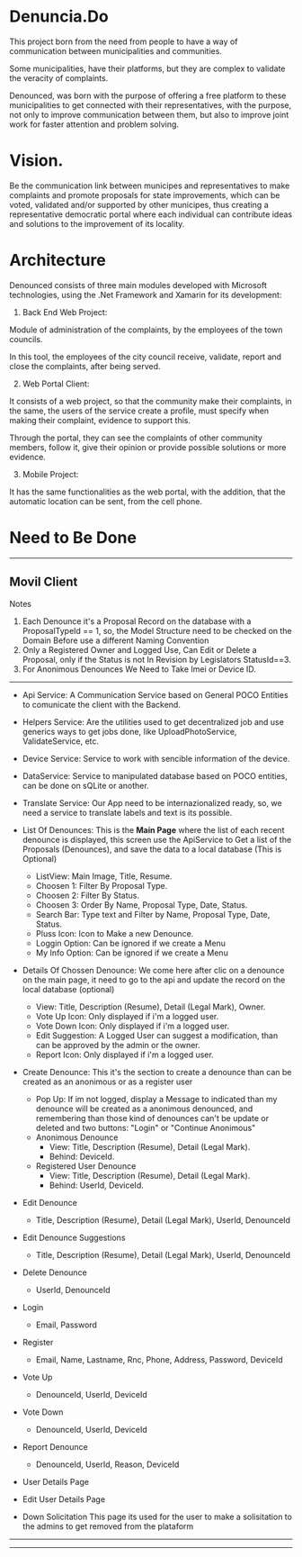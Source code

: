 # Denuncia.Do

This project born from the need from people to have a way of communication between municipalities and communities.

Some municipalities, have their platforms, but they are complex to validate the veracity of complaints.

Denounced, was born with the purpose of offering a free platform to these municipalities to get connected with their representatives, with the purpose, not only to improve communication between them, but also to improve joint work for faster attention and problem solving.

# Vision.
Be the communication link between municipes and representatives to make complaints and promote proposals for state improvements, which can be voted, validated and/or supported by other municipes, thus creating a representative democratic portal where each individual can contribute ideas and solutions to the improvement of its locality.

# Architecture
Denounced consists of three main modules developed with Microsoft technologies, using the .Net Framework and Xamarin for its development:

1. Back End Web Project:

Module of administration of the complaints, by the employees of the town councils.

In this tool, the employees of the city council receive, validate, report and close the complaints, after being served.

2. Web Portal Client:

It consists of a web project, so that the community make their complaints, in the same, the users of the service create a profile, must specify when making their complaint, evidence to support this.

Through the portal, they can see the complaints of other community members, follow it, give their opinion or provide possible solutions or more evidence.

3. Mobile Project:

It has the same functionalities as the web portal, with the addition, that the automatic location can be sent, from the cell phone.

# Need to Be Done
--------------------------------
Movil Client
--------------------------------
Notes
1. Each Denounce it's a Proposal Record on the database with a ProposalTypeId == 1, so, the Model Structure need to be checked on the Domain Before use a different Naming Convention
2. Only a Registered Owner and Logged Use, Can Edit or Delete a Proposal, only if the Status is not In Revision by Legislators StatusId==3.
3. For Anonimous Denounces We Need to Take Imei or Device ID.
--------------------------------

* Api Service: A Communication Service based on General POCO Entities to comunicate the client with the Backend.
* Helpers Service: Are the utilities used to get decentralized job and use generics ways to get jobs done, like UploadPhotoService, ValidateService, etc.
* Device Service: Service to work with sencible information of the device.
* DataService: Service to manipulated database based on POCO entities, can be done on sQLite or another.
* Translate Service: Our App need to be internazionalized ready, so, we need a service to translate labels and text is its possible.

* List Of Denounces: This is the **Main Page** where the list of each recent denounce is displayed, this screen use the ApiService to Get a list of the Proposals (Denounces), and save the data to a local database (This is Optional)
    * ListView: Main Image, Title, Resume.
    * Choosen 1: Filter By Proposal Type.
    * Choosen 2: Filter By Status.
    * Choosen 3: Order By Name, Proposal Type, Date, Status.
    * Search Bar: Type text and Filter by Name, Proposal Type, Date, Status.
    * Pluss Icon: Icon to Make a new Denounce.
    * Loggin Option: Can be ignored if we create a Menu
    * My Info Option: Can be ignored if we create a Menu
    
* Details Of Chossen Denounce: We come here after clic on a denounce on the main page, it need to go to the api and update the record on the local database (optional) 
    * View: Title, Description (Resume), Detail (Legal Mark), Owner.
    * Vote Up Icon: Only displayed if i'm a logged user.
    * Vote Down Icon: Only displayed if i'm a logged user.
    * Edit Suggestion: A Logged User can suggest a modification, than can be approved by the admin or the owner.
    * Report Icon: Only displayed if i'm a logged user.

* Create Denounce: This it's the section to create a denounce than can be created as an anonimous or as a register user
    * Pop Up: If im not logged, display a Message to indicated than my denounce will be created as a anonimous denounced, and remembering than those kind of denounces can't be update or deleted and two buttons: "Login" or "Continue Anonimous"
    * Anonimous Denounce 
      * View: Title, Description (Resume), Detail (Legal Mark).
      * Behind: DeviceId.
    * Registered User Denounce
      * View: Title, Description (Resume), Detail (Legal Mark).
      * Behind: UserId, DeviceId.

* Edit Denounce
    * Title, Description (Resume), Detail (Legal Mark), UserId, DenounceId
    
* Edit Denounce Suggestions
    * Title, Description (Resume), Detail (Legal Mark), UserId, DenounceId

* Delete Denounce
    * UserId, DenounceId

* Login
    * Email, Password

* Register
    * Email, Name, Lastname, Rnc, Phone, Address, Password, DeviceId

* Vote Up
    * DenounceId, UserId, DeviceId

* Vote Down
    * DenounceId, UserId, DeviceId

* Report Denounce
    * DenounceId, UserId, Reason, DeviceId
    
* User Details Page

* Edit User Details Page

* Down Solicitation
  This page its used for the user to make a solisitation to the admins to get removed from the plataform
  
 

--------------------------------
--------------------------------
